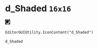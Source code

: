 # d_Shaded `16x16`
<img src="/img/d_Shaded.png" width=16 height=16>

``` CSharp
EditorGUIUtility.IconContent("d_Shaded")
```
```
d_Shaded
```
